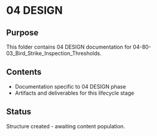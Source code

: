 # 04 DESIGN

## Purpose
This folder contains 04 DESIGN documentation for 04-80-03_Bird_Strike_Inspection_Thresholds.

## Contents
- Documentation specific to 04 DESIGN phase
- Artifacts and deliverables for this lifecycle stage

## Status
Structure created - awaiting content population.
